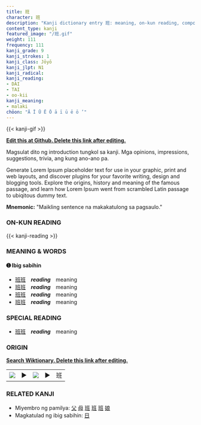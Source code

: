 ```yaml
---
title: 班
character: 班
description: "Kanji dictionary entry 班: meaning, on-kun reading, compounds, origin, related kanji"
content_type: kanji
featured_image: "/班.gif"
weight: 111
frequency: 111
kanji_grade: 9
kanji_strokes: 1
kanji_class: Jōyō
kanji_jlpt: N1
kanji_radical: 
kanji_reading: 
- DAI
- TAI
- oo-kii
kanji_meaning:
- malaki
chōon: "Ā Ī Ū Ē Ō ā ī ū ē ō ’"
---
```

[//]: # (Don't edit the line below. Kanji animated GIF code is automatically generated.)
{{< kanji-gif >}}

[//]: # (Edit below this line.)

**[Edit this at Github. Delete this link after editing.](https://github.com/tim0g/tim/tree/main/content/kanji/班/index.md)**

Magsulat dito ng introduction tungkol sa kanji. Mga opinions, impressions, suggestions, trivia, ang kung ano-ano pa.

Generate Lorem Ipsum placeholder text for use in your graphic, print and web layouts, and discover plugins for your favorite writing, design and blogging tools. Explore the origins, history and meaning of the famous passage, and learn how Lorem Ipsum went from scrambled Latin passage to ubiqitous dummy text.
 
**Mnemonic:** "Maikling sentence na makakatulong sa pagsaulo."

### ON-KUN READING

[//]: # (Don't edit the line below. ON-KUN READING code is automatically generated.)
{{< kanji-reading >}}

### MEANING & WORDS

#### ➊ **Ibig sabihin**
  - [班](../班)[班](../班)　***reading***　meaning
  - [班](../班)[班](../班)　***reading***　meaning
  - [班](../班)[班](../班)　***reading***　meaning
  - [班](../班)[班](../班)　***reading***　meaning

### SPECIAL READING
  - [班](../班)[班](../班)　***reading***　meaning

### ORIGIN

**[Search Wiktionary. Delete this link after editing.](https://wiktionary.org/wiki/班)**
<table class="kanji-table"><tr><td>
<img src="60px-班-bronze.svg.png">
</td><td>▶</td><td>
<img src="60px-班-oracle.svg.png">
</td><td>▶</td>
<td class="kanji-origin">班</td>
</tr></table>

### RELATED KANJI
- Miyembro ng pamilya: [父](../父) [母](../母) [班](../班) [班](../班) [班](../班) [娘](../娘)
- Magkatulad ng ibig sabihin: [日](../日)
